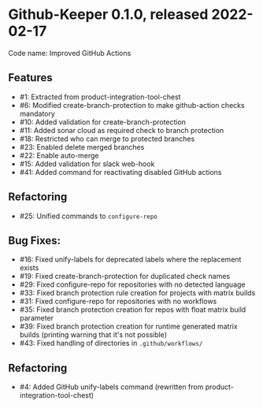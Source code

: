 # Github-Keeper 0.1.0, released 2022-02-17

Code name: Improved GitHub Actions

## Features

* #1: Extracted from product-integration-tool-chest
* #6: Modified create-branch-protection to make github-action checks mandatory
* #10: Added validation for create-branch-protection
* #11: Added sonar cloud as required check to branch protection
* #18: Restricted who can merge to protected branches
* #23: Enabled delete merged branches
* #22: Enable auto-merge
* #15: Added validation for slack web-hook
* #41: Added command for reactivating disabled GitHub actions

## Refactoring

* #25: Unified commands to `configure-repo`

## Bug Fixes:

* #16: Fixed unify-labels for deprecated labels where the replacement exists
* #19: Fixed create-branch-protection for duplicated check names
* #29: Fixed configure-repo for repositories with no detected language
* #33: Fixed branch protection rule creation for projects with matrix builds
* #31: Fixed configure-repo for repositories with no workflows
* #35: Fixed branch protection creation for repos with float matrix build parameter
* #39: Fixed branch protection creation for runtime generated matrix builds (printing warning that it's not possible)
* #43: Fixed handling of directories in `.github/workflows/`

## Refactoring

* #4: Added GitHub unify-labels command (rewritten from product-integration-tool-chest)
